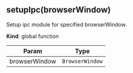 <a id="setupipc"></a>

## setupIpc(browserWindow)
Setup ipc module for specified browserWindow.

**Kind**: global function  

| Param | Type |
| --- | --- |
| browserWindow | <code>BrowserWindow</code> | 


